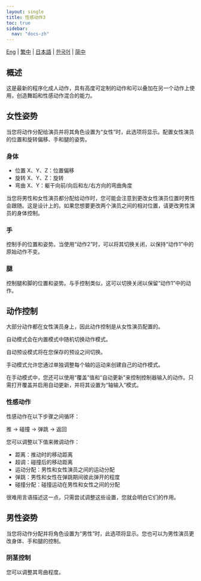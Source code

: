 ```yaml
---
layout: single
title: 性感动作3
toc: true
sidebar:
  nav: "docs-zh"
---
```

[Eng](/dancexr/features/sm3_motion) | [繁中](/tw/dancexr/features/sm3_motion) | [日本語](/jp/dancexr/features/sm3_motion) | [한국어](/kr/dancexr/features/sm3_motion) | [简中](/zh/dancexr/features/sm3_motion)


## 概述
这是最新的程序化成人动作，具有高度可定制的动作和可以叠加在另一个动作上使用，创造舞蹈和性感动作混合的能力。

## 女性姿势
当您将动作分配给演员并将其角色设置为“女性”时，此选项将显示。配置女性演员的位置和旋转偏移、手和腿的姿势。

### 身体
* 位置 X、Y、Z：位置偏移
* 旋转 X、Y、Z：旋转
* 弯曲 X、Y：躯干向前/向后和左/右方向的弯曲角度

当您将男性和女性演员都分配给动作时，您可能会注意到更改女性演员位置时男性会跟随。这是设计上的。如果您想要更改两个演员之间的相对位置，请更改男性演员的身体控制。

### 手
控制手的位置和姿势。当使用“动作2”时，可以将其切换关闭，以保持“动作1”中的原始动作不变。

### 腿
控制腿和脚的位置和姿势。与手控制类似，这可以切换关闭以保留“动作1”中的动作。


## 动作控制
大部分动作都在女性演员身上，因此动作控制是从女性演员配置的。

自动模式会在内置模式中随机切换动作模式。

自动预设模式将在您保存的预设之间切换。

手动模式允许您通过单独调整每个轴的运动来创建自己的动作模式。

在手动模式中，您还可以使用“覆盖”值和“自动更新”来控制控制器输入的动作。只需打开覆盖并启用自动更新，并将其设置为“轴输入”模式。

### 性感动作
性感动作在以下步骤之间循环：

推 -> 碰撞 -> 弹跳 -> 返回

您可以调整以下值来微调动作：
* 距离：推动时的移动距离
* 超调：碰撞后的移动距离
* 运动分配：男性和女性演员之间的运动分配
* 弹跳：男性和女性在弹跳期间彼此弹开的程度
* 碰撞分配：碰撞运动在男性和女性之间的分配

很难用言语描述这一点，只需尝试调整这些设置，您就会明白它们的作用。


## 男性姿势
当您将动作分配并将角色设置为“男性”时，此选项将显示。您也可以为男性演员更改身体、手和腿的控制。

### 阴茎控制
您可以调整其弯曲程度。